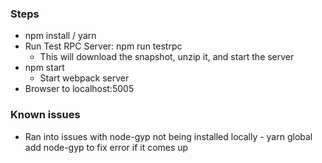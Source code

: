 ### Steps
- npm install / yarn
- Run Test RPC Server: npm run testrpc
    - This will download the snapshot, unzip it, and start the server
- npm start
    - Start webpack server
- Browser to localhost:5005

### Known issues
- Ran into issues with node-gyp not being installed locally - yarn global add node-gyp to fix error if it comes up
